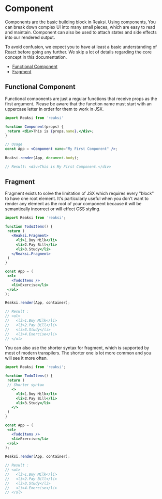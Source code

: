  # Component
 
Components are the basic building block in Reaksi. Using components,
You can break down complex UI into many small pieces, which are easy
to read and maintain. Component can also be used to attach states
and side effects into our rendered output.
 
<Warning>
    To avoid confusion, we expect you to have at least a basic
    understanding of React before going any further. We skip a lot of
    details regarding the core concept in this documentation.
</Warning>

<TOC>
    <ul>
        <li><a href='#functionalComponent'>Functional Component</a></li>
        <li><a href='#fragment'>Fragment</a></li>
    </ul>
</TOC>

<h2 className='section-title' id='functionalComponent'>
    Functional Component
</h2>

Functional components are just a regular functions that receive
props as the first argument. Please be aware that the function name
must start with an uppercase letter in order for them to work in
JSX.

```jsx
import Reaksi from 'reaksi'

function Component(props) {
 return <div>This is {props.name}.</div>;
}

// Usage
const App = <Component name="My First Component" />;
  
Reaksi.render(App, document.body);

// Result: <div>This is My First Component.</div>
```

<h2 className='section-title' id='fragment'>
    Fragment
</h2>

Fragment exists to solve the limitation of JSX which requires every
"block" to have one root element. It's particularly useful when you
don't want to render any element as the root of your component
because it will be semantically incorrect or will effect CSS
styling.

```jsx
import Reaksi from 'reaksi';

function TodoItems() {
 return (
   <Reaksi.Fragment>
     <li>1.Buy Milk</li>
     <li>2.Pay Bill</li>
     <li>3.Study</li>
   </Reaksi.Fragment>
 )
}

const App = (
 <ol>
   <TodoItems />
   <li>Exercise</li>
 </ol>
);

Reaksi.render(App, container);

// Result :
// <ul>
//   <li>1.Buy Milk</li>
//   <li>2.Pay Bill</li>
//   <li>3.Study</li>
//   <li>4.Exercise</li>
// </ul>
```

You can also use the shorter syntax for fragment, which is supported
by most of modern transpilers. The shorter one is lot more common
and you will see it more often.

```jsx
import Reaksi from 'reaksi';

function TodoItems() {
 return (
 // Shorter syntax
   <>
     <li>1.Buy Milk</li>
     <li>2.Pay Bill</li>
     <li>3.Study</li>
   </>
 )
}

const App = (
 <ol>
   <TodoItems />
   <li>Exercise</li>
 </ol>
);

Reaksi.render(App, container);

// Result :
// <ul>
//   <li>1.Buy Milk</li>
//   <li>2.Pay Bill</li>
//   <li>3.Study</li>
//   <li>4.Exercise</li>
// </ul>
```